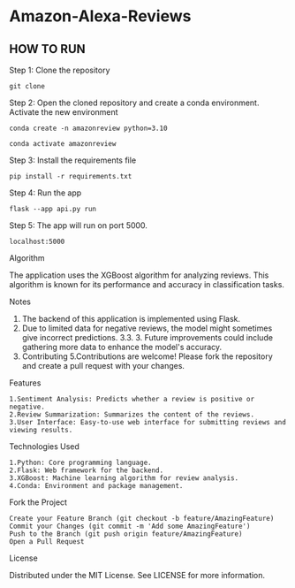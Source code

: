 # Amazon-Alexa-Reviews


## HOW TO RUN

Step 1: Clone the repository
```
git clone 
```

Step 2: Open the cloned repository and create a conda environment. Activate the new environment
```
conda create -n amazonreview python=3.10
```
```
conda activate amazonreview
```

Step 3: Install the requirements file
```
pip install -r requirements.txt
```

Step 4: Run the app
```
flask --app api.py run
```

Step 5: The app will run on port 5000. 
```
localhost:5000
```

Algorithm

The application uses the XGBoost algorithm for analyzing reviews. This algorithm is known for its performance and accuracy in classification tasks.

Notes

   1. The backend of this application is implemented using Flask.
   2. Due to limited data for negative reviews, the model might sometimes give incorrect predictions. 3.3. 3. Future improvements could include gathering more data to enhance the model's accuracy.
   4. Contributing
   5.Contributions are welcome! Please fork the repository and create a pull request with your changes.

Features

    1.Sentiment Analysis: Predicts whether a review is positive or negative.
    2.Review Summarization: Summarizes the content of the reviews.
    3.User Interface: Easy-to-use web interface for submitting reviews and viewing results.


Technologies Used

    1.Python: Core programming language.
    2.Flask: Web framework for the backend.
    3.XGBoost: Machine learning algorithm for review analysis.
    4.Conda: Environment and package management.

Fork the Project

    Create your Feature Branch (git checkout -b feature/AmazingFeature)
    Commit your Changes (git commit -m 'Add some AmazingFeature')
    Push to the Branch (git push origin feature/AmazingFeature)
    Open a Pull Request


License

Distributed under the MIT License. See LICENSE for more information.

